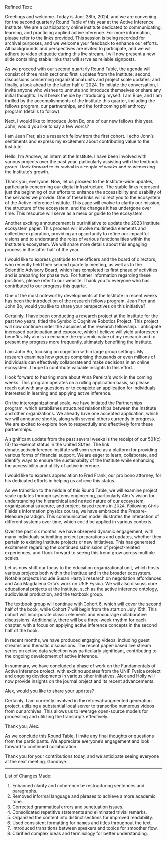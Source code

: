 Refined Text:

Greetings and welcome. Today is June 28th, 2024, and we are convening for the second quarterly Round Table of this year at the Active Inference Institute. We are a participatory online institute dedicated to communicating, learning, and practicing applied active inference. For more information, please refer to the links provided. This session is being recorded for archival purposes, and we welcome your feedback to enhance our efforts. All backgrounds and perspectives are invited to participate, and we will adhere to video etiquette during this live stream. I will now present a new slide containing stable links that will serve as reliable signposts.

As we proceed with our second quarterly Round Table, the agenda will consist of three main sections: first, updates from the Institute; second, discussions concerning organizational units and project scale updates; and finally, a look ahead to the latter half of 2024. To initiate the conversation, I invite anyone who wishes to unmute and introduce themselves or share any initial thoughts. I will break the ice by introducing myself: I am Blue, and I am thrilled by the accomplishments of the Institute this quarter, including the fellows program, our partnerships, and the forthcoming philanthropy program (details to follow).

Next, I would like to introduce John Bo, one of our new fellows this year. John, would you like to say a few words? 

I am Jean Frer, also a research fellow from the first cohort. I echo John’s sentiments and express my excitement about contributing value to the Institute.

Hello, I’m Andrew, an intern at the Institute. I have been involved with various projects over the past year, particularly assisting with the textbook group. I look forward to its revival in a couple of weeks and to witnessing the Institute’s growth.

Thank you, everyone. Now, let us proceed to the Institute-wide updates, particularly concerning our digital infrastructure. The stable links represent just the beginning of our efforts to enhance the accessibility and usability of the services we provide. One of these links will direct you to the ecosystem of the Active Inference Institute. This page will evolve to clarify our mission, the structure of the ecosystem, and the changes it has undergone over time. This resource will serve as a menu or guide to the ecosystem.

Another exciting announcement is our initiative to update the 2023 Institute ecosystem paper. This process will involve multimedia elements and collective exploration, providing an opportunity to refine our impactful visions and to understand the roles of various functionalities within the Institute's ecosystem. We will share more details about this engaging process in the latter half of the year.

I would like to express gratitude to the officers and the board of directors, who recently held their second quarterly meeting, as well as to the Scientific Advisory Board, which has completed its first phase of activities and is preparing for phase two. For further information regarding these positions, please refer to our website. Thank you to everyone who has contributed to our progress this quarter.

One of the most noteworthy developments at the Institute in recent weeks has been the introduction of the research fellows program. Jean Frer and John Bo, would you like to share your perspectives on this initiative?

Certainly. I have been conducting a research project at the Institute for the past two years, titled the Symbolic Cognitive Robotics Project. This project will now continue under the auspices of the research fellowship. I anticipate increased participation and exposure, which I believe will yield unforeseen benefits. My aim is to enhance the epistemic value of my research and to present my progress more frequently, ultimately benefiting the Institute.

I am John Bo, focusing on cognition within large group settings. My research examines how groups comprising thousands or even millions of individuals can effectively collaborate and make decisions in an online ecosystem. I hope to contribute valuable insights to this effort.

I look forward to hearing more about Anna Pereira's work in the coming weeks. This program operates on a rolling application basis, so please reach out with any questions or to complete an application for individuals interested in learning and applying active inference.

On the interorganizational scale, we have initiated the Partnerships program, which establishes structured relationships between the Institute and other organizations. We already have one accepted application, which we will announce shortly, along with several others currently in progress. We are excited to explore how to respectfully and effectively form these partnerships.

A significant update from the past several weeks is the receipt of our 501(c)(3) tax-exempt status in the United States. The link donate.activeinference.institute will soon serve as a platform for providing various forms of financial support. We are eager to learn, collaborate, and identify ways to ensure the sustainability of the Institute while enhancing the accessibility and utility of active inference.

I would like to express appreciation to Fred Frank, our pro bono attorney, for his dedicated efforts in helping us achieve this status.

As we transition to the middle of this Round Table, we will examine project scale updates through systems engineering, particularly Alex's vision for understanding the hierarchical and nested nature of our ecosystem, organizational structure, and project-based teams in 2024. Following Chris Fields's information physics course, we have embraced the Prepare-Measure paradigm. This communication model illustrates the interaction of different systems over time, which could be applied in various contexts.

Over the past six months, we have observed dynamic engagement, with many individuals submitting project preparations and updates, whether they pertain to existing Institute projects or new initiatives. This has generated excitement regarding the continued submission of project-related experiences, and I look forward to seeing this trend grow across multiple scales.

Let us now shift our focus to the education organizational unit, which hosts various projects both within the Institute and in the broader ecosystem. Notable projects include Susan Hasty’s research on negotiation affordances and Ana Magdalena Orta’s work on UNIF Fysica. We will also discuss core educational projects at the Institute, such as the active inference ontology, audiovisual production, and the textbook group.

The textbook group will continue with Cohort 6, which will cover the second half of the book, while Cohort 7 will begin from the start on July 15th. This cohort will incorporate classic elements and encourage collaborative discussions. Additionally, there will be a three-week rhythm for each chapter, with a focus on applying active inference concepts in the second half of the book.

In recent months, we have produced engaging videos, including guest streams and thematic discussions. The recent paper-based live stream series on active data selection was particularly significant, contributing to the ongoing development of active inference.

In summary, we have concluded a phase of work on the Fundamentals of Active Inference project, with exciting updates from the UNIF Fysica project and ongoing developments in various other initiatives. Alex and Holly will now provide insights on the journal project and its recent advancements.

Alex, would you like to share your updates? 

Certainly. I am currently involved in the retrieval-augmented generation project, utilizing a substantial local server to transcribe numerous videos from our archives. This allows us to leverage open-source models for processing and utilizing the transcripts effectively. 

Thank you, Alex. 

As we conclude this Round Table, I invite any final thoughts or questions from the participants. We appreciate everyone’s engagement and look forward to continued collaboration. 

Thank you for your contributions today, and we anticipate seeing everyone at the next meeting. Goodbye.

---

List of Changes Made:

1. Enhanced clarity and coherence by restructuring sentences and paragraphs.
2. Removed informal language and phrases to achieve a more academic tone.
3. Corrected grammatical errors and punctuation issues.
4. Consolidated repetitive statements and eliminated trivial remarks.
5. Organized the content into distinct sections for improved readability.
6. Used consistent formatting for names and titles throughout the text.
7. Introduced transitions between speakers and topics for smoother flow.
8. Clarified complex ideas and terminology for better understanding.
